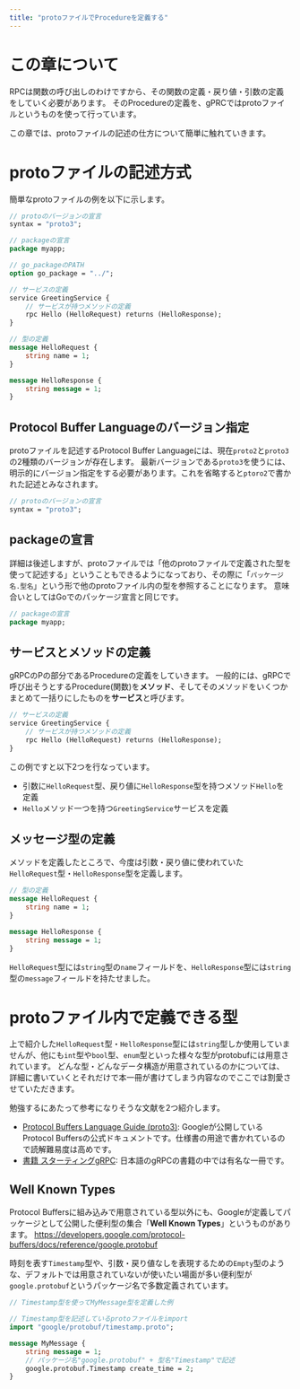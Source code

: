 ```yaml
---
title: "protoファイルでProcedureを定義する"
---
```

# この章について
RPCは関数の呼び出しのわけですから、その関数の定義・戻り値・引数の定義をしていく必要があります。
そのProcedureの定義を、gPRCではprotoファイルというものを使って行っています。

この章では、protoファイルの記述の仕方について簡単に触れていきます。

# protoファイルの記述方式
簡単なprotoファイルの例を以下に示します。
```protobuf
// protoのバージョンの宣言
syntax = "proto3";

// packageの宣言
package myapp;

// go_packageのPATH
option go_package = "../";

// サービスの定義
service GreetingService {
	// サービスが持つメソッドの定義
	rpc Hello (HelloRequest) returns (HelloResponse); 
}

// 型の定義
message HelloRequest {
	string name = 1;
}

message HelloResponse {
	string message = 1;
}
```

## Protocol Buffer Languageのバージョン指定
protoファイルを記述するProtocol Buffer Languageには、現在`proto2`と`proto3`の2種類のバージョンが存在します。
最新バージョンである`proto3`を使うには、明示的にバージョン指定をする必要があります。これを省略すると`ptoro2`で書かれた記述とみなされます。
```protobuf
// protoのバージョンの宣言
syntax = "proto3";
```

## packageの宣言
詳細は後述しますが、protoファイルでは「他のprotoファイルで定義された型を使って記述する」ということもできるようになっており、その際に「`パッケージ名.型名`」という形で他のprotoファイル内の型を参照することになります。
意味合いとしてはGoでのパッケージ宣言と同じです。
```protobuf
// packageの宣言
package myapp;
```

## サービスとメソッドの定義
gRPCのPの部分であるProcedureの定義をしていきます。
一般的には、gRPCで呼び出そうとするProcedure(関数)を**メソッド**、そしてそのメソッドをいくつかまとめて一括りにしたものを**サービス**と呼びます。
```protobuf
// サービスの定義
service GreetingService {
	// サービスが持つメソッドの定義
	rpc Hello (HelloRequest) returns (HelloResponse); 
}
```
この例ですと以下2つを行なっています。
- 引数に`HelloRequest`型、戻り値に`HelloResponse`型を持つメソッド`Hello`を定義
- `Hello`メソッド一つを持つ`GreetingService`サービスを定義

## メッセージ型の定義
メソッドを定義したところで、今度は引数・戻り値に使われていた`HelloRequest`型・`HelloResponse`型を定義します。
```protobuf
// 型の定義
message HelloRequest {
	string name = 1;
}

message HelloResponse {
	string message = 1;
}
```
`HelloRequest`型には`string`型の`name`フィールドを、`HelloResponse`型には`string`型の`message`フィールドを持たせました。








# protoファイル内で定義できる型
上で紹介した`HelloRequest`型・`HelloResponse`型には`string`型しか使用していませんが、他にも`int`型や`bool`型、`enum`型といった様々な型がprotobufには用意されています。
どんな型・どんなデータ構造が用意されているのかについては、詳細に書いていくとそれだけで本一冊が書けてしまう内容なのでここでは割愛させていただきます。

勉強するにあたって参考になりそうな文献を2つ紹介します。
- [Protocol Buffers Language Guide (proto3)](https://developers.google.com/protocol-buffers/docs/proto3): Googleが公開しているProtocol Buffersの公式ドキュメントです。仕様書の用途で書かれているので読解難易度は高めです。
- [書籍 スターティングgRPC](https://nextpublishing.jp/book/11746.html): 日本語のgRPCの書籍の中では有名な一冊です。

## Well Known Types
Protocol Buffersに組み込みで用意されている型以外にも、Googleが定義してパッケージとして公開した便利型の集合「**Well Known Types**」というものがあります。
https://developers.google.com/protocol-buffers/docs/reference/google.protobuf

時刻を表す`Timestamp`型や、引数・戻り値なしを表現するための`Empty`型のような、デフォルトでは用意されていないが使いたい場面が多い便利型が`google.protobuf`というパッケージ名で多数定義されています。

```protobuf
// Timestamp型を使ってMyMessage型を定義した例

// Timestamp型を記述しているprotoファイルをimport
import "google/protobuf/timestamp.proto";

message MyMessage {
	string message = 1;
	// パッケージ名"google.protobuf" + 型名"Timestamp"で記述
	google.protobuf.Timestamp create_time = 2;
}
```
